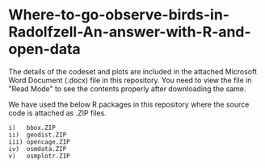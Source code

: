 # Where-to-go-observe-birds-in-Radolfzell-An-answer-with-R-and-open-data

The details of the codeset and plots are included in the attached Microsoft Word Document (.docx) file in this repository. 
You need to view the file in "Read Mode" to see the contents properly after downloading the same.

We have used the below R packages in this repository where the source code is attached as .ZIP files.

    i)   bbox.ZIP
    ii)  geodist.ZIP
    iii) opencage.ZIP
    iv)  osmdata.ZIP
    v)   osmplotr.ZIP

